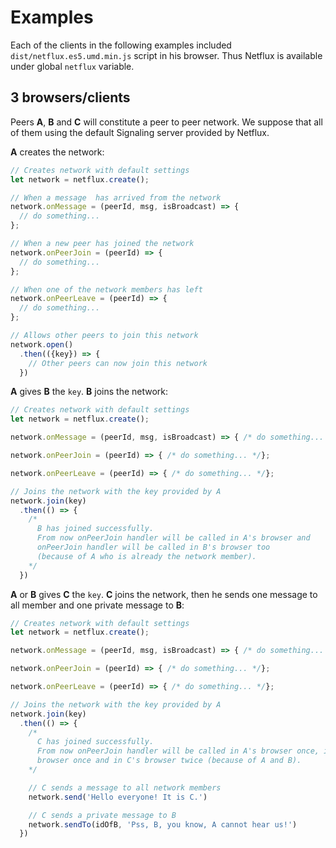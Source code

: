 # Examples
Each of the clients in the following examples included `dist/netflux.es5.umd.min.js` script in his browser. Thus Netflux is available under global `netflux` variable.

## 3 browsers/clients
Peers **A**, **B** and **C** will constitute a peer to peer network. We suppose that all of them using the default Signaling server provided by Netflux.

**A** creates the network:

```javascript
// Creates network with default settings
let network = netflux.create();

// When a message  has arrived from the network
network.onMessage = (peerId, msg, isBroadcast) => {
  // do something...
};

// When a new peer has joined the network
network.onPeerJoin = (peerId) => {
  // do something...
};

// When one of the network members has left
network.onPeerLeave = (peerId) => {
  // do something...
};

// Allows other peers to join this network
network.open()
  .then(({key}) => {
    // Other peers can now join this network
  })
```

**A** gives **B** the `key`. **B** joins the network:
```javascript
// Creates network with default settings
let network = netflux.create();

network.onMessage = (peerId, msg, isBroadcast) => { /* do something... */};

network.onPeerJoin = (peerId) => { /* do something... */};

network.onPeerLeave = (peerId) => { /* do something... */};

// Joins the network with the key provided by A
network.join(key)
  .then(() => {
    /*
      B has joined successfully.
      From now onPeerJoin handler will be called in A's browser and
      onPeerJoin handler will be called in B's browser too
      (because of A who is already the network member).
    */
  })
```

**A** or **B** gives **C** the `key`. **C** joins the network, then he sends one message to all member and one private message to **B**:
```javascript
// Creates network with default settings
let network = netflux.create();

network.onMessage = (peerId, msg, isBroadcast) => { /* do something... */};

network.onPeerJoin = (peerId) => { /* do something... */};

network.onPeerLeave = (peerId) => { /* do something... */};

// Joins the network with the key provided by A
network.join(key)
  .then(() => {
    /*
      C has joined successfully.
      From now onPeerJoin handler will be called in A's browser once, in B's
      browser once and in C's browser twice (because of A and B).
    */

    // C sends a message to all network members
    network.send('Hello everyone! It is C.')

    // C sends a private message to B
    network.sendTo(idOfB, 'Pss, B, you know, A cannot hear us!')
  })
```
